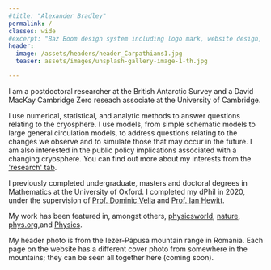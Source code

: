 ```yaml
---
#title: "Alexander Bradley"
permalink: /
classes: wide
#excerpt: "Baz Boom design system including logo mark, website design, and branding applications."
header:
  image: /assets/headers/header_Carpathians1.jpg
  teaser: assets/images/unsplash-gallery-image-1-th.jpg

---
```


I am a postdoctoral researcher at the British Antarctic Survey and a David MacKay Cambridge Zero reseach associate at the University of Cambridge.   

I use numerical, statistical, and analytic methods to answer questions relating to the cryosphere. I use models, from simple schematic models to large general circulation models, to address questions relating to the changes we observe and to simulate those that may occur in the future. I am also interested in the public policy implications associated with a changing cryosphere. You can find out more about my interests from the ['research' tab](research.md).  

I previously completed undergraduate, masters and doctoral degrees in Mathematics at the University of Oxford. I completed my dPhil in 2020, under the supervision of [Prof. Dominic Vella](https://people.maths.ox.ac.uk/vella/index.html) and [Prof. Ian Hewitt](https://people.maths.ox.ac.uk/hewitt/).  

My work has been featured in, amongst others, [physicsworld](https://physicsworld.com/a/droplets-move-through-narrow-channel-by-bending-the-walls/), [nature](https://www.nature.com/articles/d41586-019-00701-0), [phys.org](https://phys.org/news/2019-02-liquid-channel.html),and [Physics](https://physics.aps.org/articles/v12/18).

My header photo is from the Iezer-Pâpusa mountain range in Romania. Each page on the website has a different cover photo from somewhere in the mountains; they can be seen all together here (coming soon).

